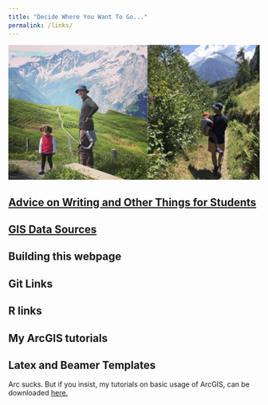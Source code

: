 ```yaml
---
title: "Decide Where You Want To Go..."
permalink: /links/
---
```


![links_unified](/assets/images/links_unified.jpg)

## [Advice on Writing and Other Things for Students](https://noeldjohnson.github.io/student_advice/)

## [GIS Data Sources](https://noeldjohnson.github.io/gis_links/)

## Building this webpage

## Git Links

## R links

## My ArcGIS tutorials

## Latex and Beamer Templates

Arc sucks. But if you insist, my tutorials on basic usage of ArcGIS, can be downloaded [here.](https://github.com/noeldjohnson/ArcGIS-Tutorial.git)
